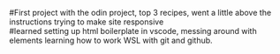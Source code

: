 #First project with the odin project, top 3 recipes, went a little above the instructions trying to make site responsive <br>
#learned setting up html boilerplate in vscode, messing around with <a> <img> elements learning how to work WSL with git and github.
